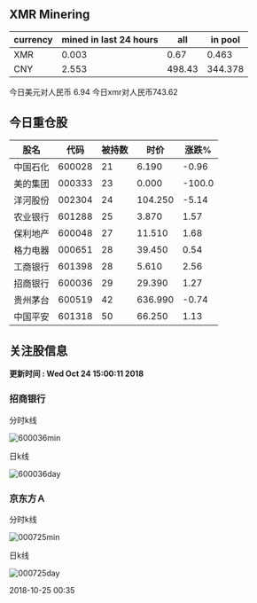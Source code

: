 ## XMR Minering

|currency|mined in last 24 hours|all|in pool|
|---|---|---|---|
|XMR|0.003|0.67|0.463|
|CNY|2.553|498.43|344.378|

今日美元对人民币 6.94	今日xmr对人民币743.62


## 今日重仓股 

|股名|代码|被持数|时价|涨跌%|
|---|---|---|---|---|
|中国石化|600028|21|6.190|-0.96|
|美的集团|000333|23|0.000|-100.0|
|洋河股份|002304|24|104.250|-5.14|
|农业银行|601288|25|3.870|1.57|
|保利地产|600048|27|11.510|1.68|
|格力电器|000651|28|39.450|0.54|
|工商银行|601398|28|5.610|2.56|
|招商银行|600036|29|29.390|1.27|
|贵州茅台|600519|42|636.990|-0.74|
|中国平安|601318|50|66.250|1.13|

## 关注股信息
**更新时间 : Wed Oct 24 15:00:11 2018**
### 招商银行 
分时k线

![600036min](http://image.sinajs.cn/newchart/min/n/sh600036.gif)

日k线

![600036day](http://image.sinajs.cn/newchart/daily/n/sh600036.gif)

### 京东方Ａ 
分时k线

![000725min](http://image.sinajs.cn/newchart/min/n/sz000725.gif)

日k线

![000725day](http://image.sinajs.cn/newchart/daily/n/sz000725.gif)

2018-10-25 00:35